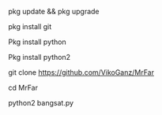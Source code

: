 pkg update && pkg upgrade

pkg install git

Pkg install python

Pkg install python2

git clone https://github.com/VikoGanz/MrFar

cd MrFar

python2 bangsat.py
